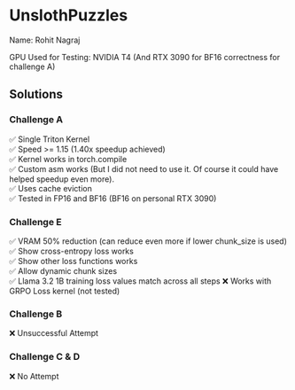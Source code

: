 # UnslothPuzzles

Name: Rohit Nagraj

GPU Used for Testing: NVIDIA T4 (And RTX 3090 for BF16 correctness for challenge A)

## Solutions
### Challenge A
✅ Single Triton Kernel  
✅ Speed >= 1.15  (1.40x speedup achieved)  
✅ Kernel works in torch.compile  
✅ Custom asm works (But I did not need to use it. Of course it could have helped speedup even more).  
✅ Uses cache eviction  
✅ Tested in FP16 and BF16 (BF16 on personal RTX 3090)  

### Challenge E

✅ VRAM 50% reduction (can reduce even more if lower chunk_size is used)  
✅ Show cross-entropy loss works  
✅ Show other loss functions works  
✅ Allow dynamic chunk sizes  
✅ Llama 3.2 1B training loss values match across all steps
❌ Works with GRPO Loss kernel (not tested)

### Challenge B

❌ Unsuccessful Attempt

### Challenge C & D

❌ No Attempt
